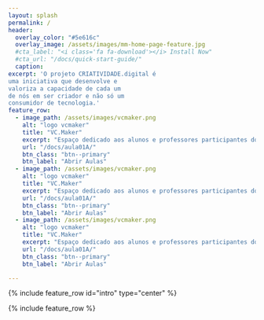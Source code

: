 ```yaml
---
layout: splash
permalink: /
header:
  overlay_color: "#5e616c"
  overlay_image: /assets/images/mm-home-page-feature.jpg
  #cta_label: "<i class='fa fa-download'></i> Install Now"
  #cta_url: "/docs/quick-start-guide/"
  caption:
excerpt: 'O projeto CRIATIVIDADE.digital é
uma iniciativa que desenvolve e
valoriza a capacidade de cada um
de nós em ser criador e não só um
consumidor de tecnologia.'
feature_row:
  - image_path: /assets/images/vcmaker.png
    alt: "logo vcmaker"
    title: "VC.Maker"
    excerpt: "Espaço dedicado aos alunos e professores participantes do VC.Maker edição 2018."
    url: "/docs/aula01A/"
    btn_class: "btn--primary"
    btn_label: "Abrir Aulas"
  - image_path: /assets/images/vcmaker.png
    alt: "logo vcmaker"
    title: "VC.Maker"
    excerpt: "Espaço dedicado aos alunos e professores participantes do VC.Maker edição 2018."
    url: "/docs/aula01A/"
    btn_class: "btn--primary"
    btn_label: "Abrir Aulas"
  - image_path: /assets/images/vcmaker.png
    alt: "logo vcmaker"
    title: "VC.Maker"
    excerpt: "Espaço dedicado aos alunos e professores participantes do VC.Maker edição 2018."
    url: "/docs/aula01A/"
    btn_class: "btn--primary"
    btn_label: "Abrir Aulas"

---
```


{% include feature_row id="intro" type="center" %}

{% include feature_row %}